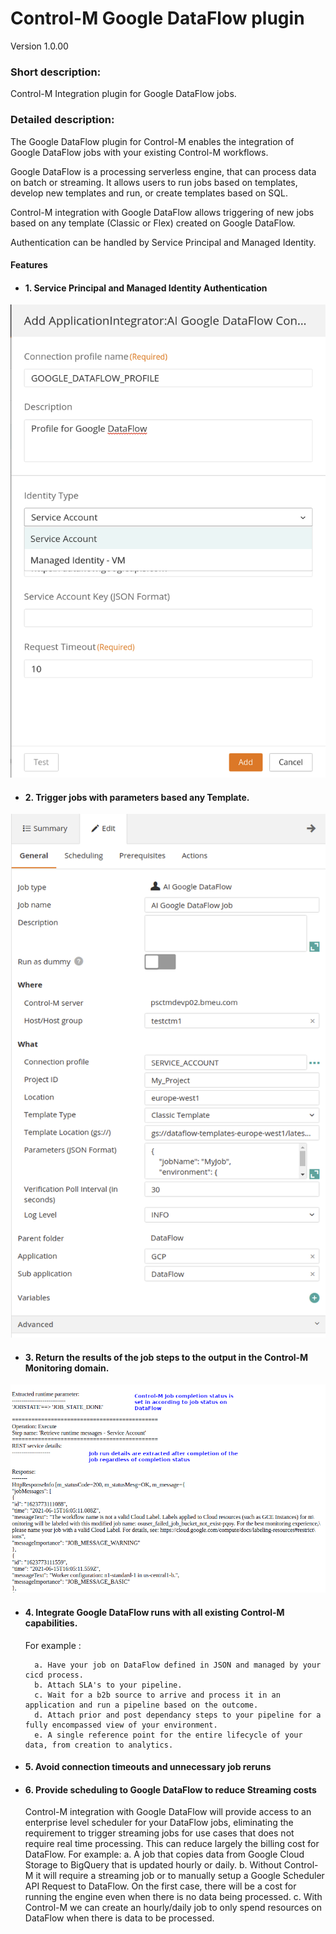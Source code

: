 # Control-M Google DataFlow plugin
Version 1.0.00

### Short description:
Control-M Integration plugin for Google DataFlow jobs.
 
### Detailed description:

The Google DataFlow plugin for Control-M enables the integration of Google DataFlow jobs with your existing Control-M
workflows.

Google DataFlow is a processing serverless engine, that can process data on batch or streaming. 
It allows users to run jobs based on templates, develop new templates and run, or create templates based on SQL.

Control-M integration with Google DataFlow allows triggering of new jobs based on any template (Classic or Flex) created on Google DataFlow.

Authentication can be handled by Service Principal and Managed Identity.

#### Features

* #### 1. Service Principal and Managed Identity Authentication 

![](./images/connection_profile.png)

* #### 2. Trigger jobs with parameters based any Template.

![jobparams](./images/job_creation.png)

* #### 3. Return the results of the job steps to the output in the Control-M Monitoring domain.  

![output](./images/output.png)

* #### 4. Integrate Google DataFlow runs with all existing Control-M capabilities.  
    For example : 
                   
        a. Have your job on DataFlow defined in JSON and managed by your cicd process.
        b. Attach SLA's to your pipeline.
        c. Wait for a b2b source to arrive and process it in an application and run a pipeline based on the outcome.
        d. Attach prior and post dependancy steps to your pipeline for a fully encompassed view of your environment.
        e. A single reference point for the entire lifecycle of your data, from creation to analytics.

* #### 5. Avoid connection timeouts and unnecessary job reruns

* #### 6. Provide scheduling to Google DataFlow to reduce Streaming costs
    Control-M integration with Google DataFlow will provide access to an enterprise level scheduler for your DataFlow jobs, eliminating the requirement to trigger streaming jobs for use cases that does not require real time processing. This can reduce largely the billing cost for DataFlow.
    For example:
        a. A job that copies data from Google Cloud Storage to BigQuery that is updated hourly or daily.
        b. Without Control-M it will require a streaming job or to manually setup a Google Scheduler API Request to DataFlow. On the first case, there will be a cost for running the engine even when there is no data being processed.
        c. With Control-M we can create an hourly/daily job to only spend resources on DataFlow when there is data to be processed.


 
